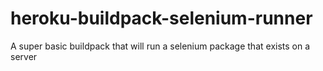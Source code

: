 # heroku-buildpack-selenium-runner
A super basic buildpack that will run a selenium package that exists on a server
